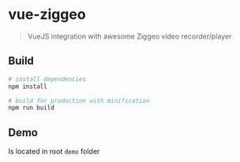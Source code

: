 # vue-ziggeo

> VueJS integration with awesome Ziggeo video recorder/player

## Build

``` bash
# install dependencies
npm install

# build for production with minification
npm run build
```

## Demo
Is located in root `demo` folder


